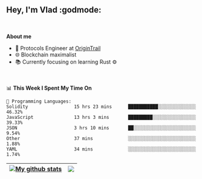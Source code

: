 ## Hey, I'm Vlad :godmode:

<br/>

**About me**
- 💼 Protocols Engineer at [OriginTrail](https://github.com/OriginTrail)
- 🌐 Blockchain maximalist
- 📚 Currently focusing on learning Rust :gear:

<br/>

<!--START_SECTION:waka-->
📊 **This Week I Spent My Time On** 

```text
💬 Programming Languages: 
Solidity                 15 hrs 23 mins      ███████████░░░░░░░░░░░░░░   46.32% 
JavaScript               13 hrs 3 mins       █████████░░░░░░░░░░░░░░░░   39.33% 
JSON                     3 hrs 10 mins       ██░░░░░░░░░░░░░░░░░░░░░░░   9.54% 
Other                    37 mins             ░░░░░░░░░░░░░░░░░░░░░░░░░   1.88% 
YAML                     34 mins             ░░░░░░░░░░░░░░░░░░░░░░░░░   1.74%

```


<!--END_SECTION:waka-->


| <a href="https://github.com/anuraghazra/github-readme-stats"><img align="center" src="https://github-readme-stats.vercel.app/api?username=u-hubar&show_icons=true&include_all_commits=true&theme=dark&hide_border=true" alt="My github stats" /></a> | <a href="https://github.com/anuraghazra/github-readme-stats"><img align="center" src="https://github-readme-stats.vercel.app/api/top-langs/?username=u-hubar&layout=compact&theme=dark&hide_border=true" /></a> |
| ------------- | ------------- |

